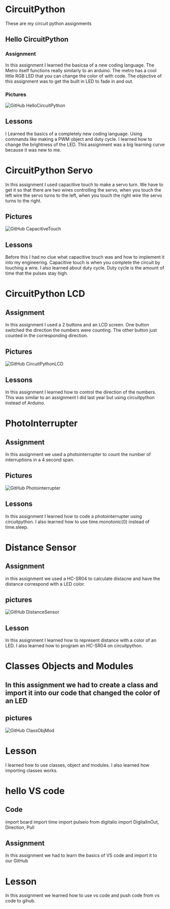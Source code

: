# CircuitPython
These are my circuit python assignments

## Hello CircuitPython

### Assignment
In this assignment I learned the basicsa of a new coding language. The Metro itself functions really similarly to an arduino. The metro has a cool little RGB LED that you can change the color of with code. The objective of this assignment was to get the built in LED to fade in and out. 

### Pictures 
![GitHub HelloCircuitPython](Media/HelloCircuitPython.png)


## Lessons
I Learned the basics of a completely new coding language. Using commands like making a PWM object and duty cycle. I learned how to change the brightness of the LED. This assignment was a big learning curve because it was new to me. 

# CircuitPython Servo
In this assignment I used capacitive touch to make a servo turn. We have to get it so that there are two wires controlling the servo, when you touch the left wire the servo turns to the left, when you touch the right wire the servo turns to the right. 
## Pictures

![GitHub CapacitiveTouch](Media/CapacitiveTouch.png)

## Lessons
Before this I had no clue what capacitive touch was and how to implement it into my engineering. Capacitive touch is when you complete the circuit by touching a wire. I also learned about duty cycle. Duty cycle is the amount of time that the pulses stay high.

# CircuitPython LCD

## Assignment 
In this assignment I used a 2 buttons and an LCD screen. One button switched the direction the numbers were counting. The other button just counted in the corresponding direction.

## Pictures
![GitHub CircuitPythonLCD](Media/CircuitpythonLCD.png)

## Lessons 
In this assignment I learned how to control the direction of the numbers. This was similar to an assignment I did last year but using circuitpython instead of Arduino.

# PhotoInterrupter

## Assignment 
In this assignment we used a photointerrupter to count the number of interruptions in a 4 second span.

## Pictures
![GitHub Photointerrupter](Media/Photointerrupter.png)

## Lessons
In this assignment I learned how to code a photointerrupter using circuitpython. I also learned how to use time.monotonic(0) instead of time.sleep.

# Distance Sensor

## Assignment
in this assignment we used a HC-SR04 to calculate distacne and have the distance correspond with a LED color.

## pictures
![GitHub DistanceSensor](Media/DistanceSensor.png) 

## Lesson
In this assignment I learned how to represent distance with a color of an LED. I also learned how to program an HC-SR04 on circuitpython.


# Classes Objects and Modules

## In this assignment we had to create a class and import it into our code that changed the color of an LED

## pictures

![GitHub ClassObjMod](Media/ClassObjMod.png)

# Lesson 
I learned how to use classes, object and modules. I also learned how importing classes works.

# hello VS code

## Code
import board
import time
import pulseio
from digitalio import DigitalInOut, Direction, Pull


## Assignment
In this assignment we had to learn the basics of VS code and import it to our GitHub


# Lesson
In this assignment we learned how to use vs code and push code from vs code to gihub.


